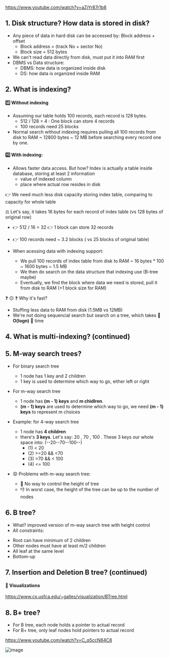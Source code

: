 https://www.youtube.com/watch?v=aZjYr87r1b8

## 1. Disk structure? How data is stored in disk?

- Any piece of data in hard disk can be accessed by: Block address + offset
  - Block address = (track No + sector No)
  - Block size = 512 bytes 
- We can't read data directly from disk, must put it into RAM first
- DBMS vs Data structure:
  - DBMS: how data is organized inside disk
  - DS: how data is organized inside RAM  

## 2. What is indexing?
#### :one: Without indexing
- Assuming our table holds 100 records, each record is 128 bytes.
  - 512 / 128 = 4 : One block can store 4 records
  - 100 records need 25 blocks
- Normal search without indexing requires pulling all 100 records from disk to RAM ~ 12800 bytes ~ 12 MB before searching every record one by one.

#### :two: With indexing: 
- Allows faster data access. But how? Index is actually a table inside database, storing at least 2 information
  - value of indexed column 
  - place where actual row resides in disk

:point_right: We need much less disk capacity storing index table, comparing to capacity for whole table

⚖️ Let's say, it takes 16 bytes for each record of index table (vs 128 bytes of original row)

- :point_right: 512 / 16 = 32 :point_right: 1 block can store 32 records 
- :point_right: 100 records need ~ 3.2 blocks ( vs 25 blocks of original table) 

- When acessing data with indexing support:
  - We pull 100 records of index table from disk to RAM ~ 16 bytes * 100 ~ 1600 bytes ~ 1.5 MB
  - We then do search on the data structure that indexing use (B-tree maybe)
  - Eventually, we find the block where data we need is stored, pull it from disk to RAM (+1 block size for RAM) 

:question: :confused: :question: Why it's fast? 
  -  Stuffing less data to RAM from disk (1.5MB vs 12MB)
  -  We're not doing sequencial search but search on a tree, which takes :rocket: __O(logn)__ :rocket: time

## 4. What is multi-indexing? (continued)
 
## 5. M-way search trees?
- For binary search tree
  - 1 node has 1 key and 2 children
  - 1 key is used to determine which way to go, either left or right

- For m-way search tree 
  - 1 node has __(m - 1) keys__ and __m chidlren__.
  - __(m - 1) keys__ are used to determine which way to go, we need __(m - 1) keys__ to represent m choices

- Example: for 4-way search tree
  - 1 node has __4 children__
  - there's __3 keys__. Let's say: 20 , 70 , 100 . These 3 keys our whole space into: (--20--70--100--)
    - (1) < 20
    - (2) >=20 && <70
    - (3) >70 && < 100
    - (4) <= 100  

- :worried: Problems with m-way search tree:
  - :palm_tree: No way to control the height of tree
  - :thumbsdown: In worst case, the height of the tree can be up to the number of nodes

## 6. B tree?
- What? improved version of m-way search tree with height control
- All constraints:
+ Root can have minimum of 2 children
+ Other nodes must have at least m/2 children
+ All leaf at the same level
+ Bottom-up

## 7. Insertion and Deletion B tree? (continued)
#### :muscle: Visualizations 

https://www.cs.usfca.edu/~galles/visualization/BTree.html

## 8. B+  tree? 
- For B tree, each node holds a pointer to actual record
- For B+ tree, only leaf nodes hold pointers to actual record

https://www.youtube.com/watch?v=C_q5ccN84C8

![image](https://user-images.githubusercontent.com/28957748/121667647-b5fbfd00-cad4-11eb-981e-4d3d3fb512b6.png)
